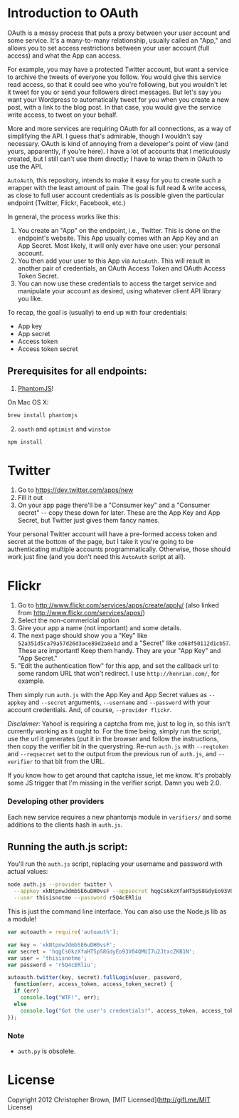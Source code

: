 # Introduction to OAuth

OAuth is a messy process that puts a proxy between your user account and some service.
It's a many-to-many relationship, usually called an "App," and allows you to set access restrictions between your user account (full access) and what the App can access.

For example, you may have a protected Twitter account, but want a service to archive the tweets of everyone you follow. You would give this service read access, so that it could see who you're following, but you wouldn't let it tweet for you or send your followers direct messages. But let's say you want your Wordpress to automatically tweet for you when you create a new post, with a link to the blog post. In that case, you would give the service write access, to tweet on your behalf.

More and more services are requiring OAuth for all connections, as a way of simplifying the API.
I guess that's admirable, though I wouldn't say necessary.
OAuth is kind of annoying from a developer's point of view (and yours, apparently, if you're here).
I have a lot of accounts that I meticulously created, but I still can't use them directly; I have to wrap them in OAuth to use the API.

`AutoAuth`, this repository, intends to make it easy for you to create such a wrapper with the least amount of pain.
The goal is full read & write access, as close to full user account credentials as is possible given the particular endpoint (Twitter, Flickr, Facebook, etc.)

In general, the process works like this:

1. You create an "App" on the endpoint, i.e., Twitter. This is done on the endpoint's website. This App usually comes with an App Key and an App Secret. Most likely, it will only ever have one user: your personal account.
2. You then add your user to this App via `AutoAuth`. This will result in another pair of credentials, an OAuth Access Token and OAuth Access Token Secret.
3. You can now use these credentials to access the target service and manipulate your account as desired, using whatever client API library you like.

To recap, the goal is (usually) to end up with four credentials:

* App key
* App secret
* Access token
* Access token secret

## Prerequisites for all endpoints:

1. [PhantomJS](https://github.com/ariya/phantomjs/)!

On Mac OS X:

````bash
brew install phantomjs
````

2. `oauth` and `optimist` and `winston`

````bash
npm install
````


# Twitter

1. Go to https://dev.twitter.com/apps/new
2. Fill it out
3. On your app page there'll be a "Consumer key" and a "Consumer secret" -- copy these down for later. These are the App Key and App Secret, but Twitter just gives them fancy names.

Your personal Twitter account will have a pre-formed access token and secret at the bottom of the page, but I take it you're going to be authenticating multiple accounts programmatically. Otherwise, those should work just fine (and you don't need this `AutoAuth` script at all).

# Flickr

1. Go to http://www.flickr.com/services/apps/create/apply/ (also linked from http://www.flickr.com/services/apps/)
2. Select the non-commericial option
3. Give your app a name (not important) and some details.
4. The next page should show you a "Key" like `52a351d5ca79a57d26d3ace89d2a8e1d` and a "Secret" like `cd68f50112d1cb57`. These are important! Keep them handy. They are your "App Key" and "App Secret."
5. "Edit the authentication flow" for this app, and set the callback url to some random URL that won't redirect. I use `http://henrian.com/`, for example.

Then simply run `auth.js` with the App Key and App Secret values as `--appkey` and `--secret` arguments, `--username` and `--password` with your account credentials. And, of course, `--provider flickr`.

*Disclaimer:* Yahoo! is requiring a captcha from me, just to log in, so this isn't currently working as it ought to.
For the time being, simply run the script, use the url it generates (put it in the browser and follow the instructions, then copy the verifier bit in the querystring. Re-run `auth.js` with `--reqtoken` and `--reqsecret` set to the output from the previous run of `auth.js`, and `--verifier` to that bit from the URL.

If you know how to get around that captcha issue, let me know. It's probably some JS trigger that I'm missing in the verifier script. Damn you web 2.0.

### Developing other providers

Each new service requires a new phantomjs module in `verifiers/` and some
additions to the clients hash in `auth.js`.

## Running the auth.js script:

You'll run the `auth.js` script, replacing your username and password with actual values:

````bash
node auth.js --provider twitter \
  --appkey xkNtpnwJdmbSE6uDH0vsF --appsecret hqgCs6kzXfaHT5pS8GdyEo93V04QMUI7u2JtxcZKB1N \
  --user thisisnotme --password r5Q4cERliu
````

This is just the command line interface. You can also use the Node.js lib as a module!

````javascript
var autoauth = require('autoauth');

var key = 'xkNtpnwJdmbSE6uDH0vsF';
var secret = 'hqgCs6kzXfaHT5pS8GdyEo93V04QMUI7u2JtxcZKB1N';
var user = 'thisisnotme';
var password = 'r5Q4cERliu';

autoauth.twitter(key, secret).fullLogin(user, password,
  function(err, access_token, access_token_secret) {
  if (err)
    console.log("WTF!", err);
  else
    console.log("Got the user's credentials!", access_token, access_token_secret);
});
````

### Note

* `auth.py` is obsolete.

# License

Copyright 2012 Christopher Brown, [MIT Licensed](http://gifl.me/MIT License)
